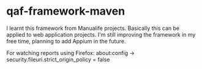 # qaf-framework-maven
I learnt this framework from Manualife projects. Basically this can be applied to web application projects.
I'm still improving the framework in my free time, planning to add Appium in the future.

For watching reports using Firefox: about:config -> security.fileuri.strict_origin_policy = false
